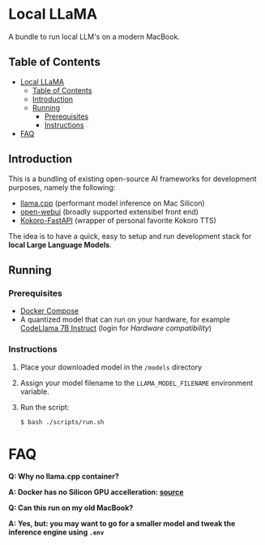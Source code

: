 # Local LLaMA

A bundle to run local LLM's on a modern MacBook.

## Table of Contents

- [Local LLaMA](#local-llama)
	- [Table of Contents](#table-of-contents)
	- [Introduction](#introduction)
	- [Running](#running)
		- [Prerequisites](#prerequisites)
		- [Instructions](#instructions)
- [FAQ](#faq)

## Introduction

This is a bundling of existing open-source AI frameworks for development purposes, namely the following:

- [llama.cpp](https://github.com/ggml-org/llama.cpp) (performant model inference on Mac Silicon)
- [open-webui](https://github.com/open-webui/open-webui) (broadly supported extensibel front end)
- [Kokoro-FastAPI](https://github.com/remsky/Kokoro-FastAPI) (wrapper of personal favorite Kokoro TTS)

The idea is to have a quick, easy to setup and run development stack for **local Large Language Models**.

## Running

### Prerequisites

- [Docker Compose](https://docs.docker.com/desktop/setup/install/mac-install/)
- A quantized model that can run on your hardware, for example [CodeLlama 7B Instruct](https://huggingface.co/TheBloke/CodeLlama-7B-Instruct-GGUF) (login for *Hardware compatibility*)

### Instructions

1. Place your downloaded model in the `/models` directory
2. Assign your model filename to the `LLAMA_MODEL_FILENAME` environment variable.
3. Run the script:
   
	 ```
	 $ bash ./scripts/run.sh
	 ```

# FAQ

**Q: Why no llama.cpp container?**

**A: Docker has no Silicon GPU accelleration: [source](https://chariotsolutions.com/blog/post/apple-silicon-gpus-docker-and-ollama-pick-two/)**


**Q: Can this run on my old MacBook?**

**A: Yes, but: you may want to go for a smaller model and tweak the inference engine using `.env`**